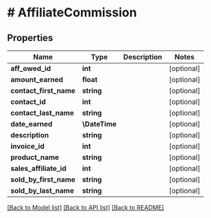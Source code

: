 # # AffiliateCommission

## Properties

Name | Type | Description | Notes
------------ | ------------- | ------------- | -------------
**aff_owed_id** | **int** |  | [optional]
**amount_earned** | **float** |  | [optional]
**contact_first_name** | **string** |  | [optional]
**contact_id** | **int** |  | [optional]
**contact_last_name** | **string** |  | [optional]
**date_earned** | **\DateTime** |  | [optional]
**description** | **string** |  | [optional]
**invoice_id** | **int** |  | [optional]
**product_name** | **string** |  | [optional]
**sales_affiliate_id** | **int** |  | [optional]
**sold_by_first_name** | **string** |  | [optional]
**sold_by_last_name** | **string** |  | [optional]

[[Back to Model list]](../../README.md#models) [[Back to API list]](../../README.md#endpoints) [[Back to README]](../../README.md)
